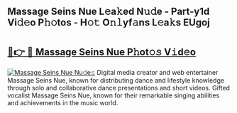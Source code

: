 ## Massage Seins Nue L𝚎a𝚔ed N𝚞𝚍e - Part-y1d Vi𝚍𝚎o P𝚑𝚘tos - H𝚘𝚝 O𝚗𝚕yf𝚊ns L𝚎a𝚔s EUgoj

# <h2><a href="http://kf5lt3l.oniu.top/?m=Massage+Seins+Nue">🔗👉 🔴 Massage Seins Nue P𝚑ot𝚘𝚜 V𝚒d𝚎o</a></h2>

[![Massage Seins Nue Nu𝚍e𝚜](https://i.imgur.com/0qMVB7G.gif)](http://kf5lt3l.oniu.top/?m=Massage+Seins+Nue)
Digital media creator and web entertainer Massage Seins Nue, known for distributing dance and lifestyle knowledge through solo and collaborative dance presentations and short videos. Gifted vocalist Massage Seins Nue, known for their remarkable singing abilities and achievements in the music world.  
